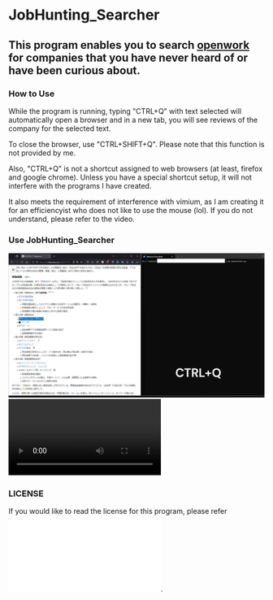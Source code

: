 # JobHunting_Searcher

## This program enables you to search [openwork](https://www.openwork.jp) for companies that you have never heard of or have been curious about.

### How to Use
While the program is running, typing "CTRL+Q" with text selected will automatically open a browser and in a new tab, you will see reviews of the company for the selected text.

To close the browser, use "CTRL+SHIFT+Q". Please note that this function is not provided by me.

Also, "CTRL+Q" is not a shortcut assigned to web browsers (at least, firefox and google chrome). Unless you have a special shortcut setup, it will not interfere with the programs I have created.

It also meets the requirement of interference with vimium, as I am creating it for an efficiencyist who does not like to use the mouse (lol).
If you do not understand, please refer to the video.


### Use JobHunting_Searcher

![how-to-use](./sample.png)
![VIDEO](./how-to-use.mp4)

### LICENSE
If you would like to read the license for this program, please refer ![here](./LICENSE.md).
